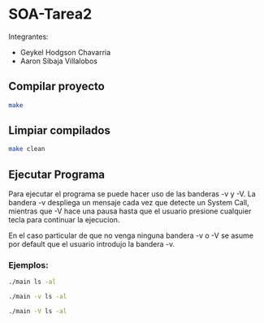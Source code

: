 # SOA-Tarea2

Integrantes:

* Geykel Hodgson Chavarria
* Aaron Sibaja Villalobos

## Compilar proyecto 

```bash 
make
```

## Limpiar compilados

```bash 
make clean
```

## Ejecutar Programa

Para ejecutar el programa se puede hacer uso de las banderas -v y -V. La bandera -v despliega un mensaje cada vez que detecte un System Call, mientras que -V hace una pausa hasta que el usuario presione cualquier tecla para continuar la ejecucion. 

En el caso particular de que no venga ninguna bandera -v o -V se asume por default que el usuario introdujo la bandera -v. 


### Ejemplos:

```bash 
./main ls -al
```

```bash 
./main -v ls -al
```

```bash 
./main -V ls -al
```


